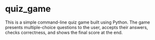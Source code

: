 # quiz_game
This is a simple command-line quiz game built using Python. The game presents multiple-choice questions to the user, accepts their answers, checks correctness, and shows the final score at the end.
